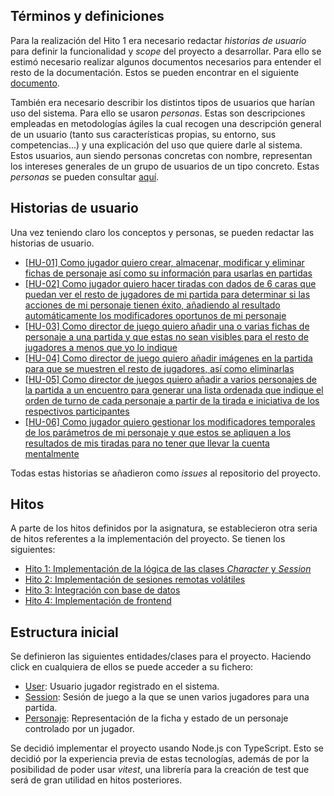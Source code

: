 ## Términos y definiciones

Para la realización del Hito 1 era necesario redactar *historias de usuario* para definir la funcionalidad y *scope* del proyecto a desarrollar. Para ello se estimó necesario realizar algunos documentos necesarios para entender el resto de la documentación. Estos se pueden encontrar en el siguiente [documento](https://github.com/pabloMillanCb/DenDen6/blob/main/doc/terminos.md).

También era necesario describir los distintos tipos de usuarios que harían uso del sistema. Para ello se usaron *personas*. Estas son descripciones empleadas en metodologías ágiles la cual recogen una descripción general de un usuario (tanto sus características propias, su entorno, sus competencias...) y una explicación del uso que quiere darle al sistema. Estos usuarios, aun siendo personas concretas con nombre, representan los intereses generales de un grupo de usuarios de un tipo concreto. Estas *personas* se pueden consultar [aquí](https://github.com/pabloMillanCb/DenDen6/blob/main/doc/personas.md).

## Historias de usuario

Una vez teniendo claro los conceptos y personas, se pueden redactar las historias de usuario.

- [[HU-01] Como jugador quiero crear, almacenar, modificar y eliminar fichas de personaje así como su información para usarlas en partidas](https://github.com/pabloMillanCb/DenDen6/issues/2)
- [[HU-02] Como jugador quiero hacer tiradas con dados de 6 caras que puedan ver el resto de jugadores de mi partida para determinar si las acciones de mi personaje tienen éxito, añadiendo al resultado automáticamente los modificadores oportunos de mi personaje](https://github.com/pabloMillanCb/DenDen6/issues/3)
- [[HU-03] Como director de juego quiero añadir una o varias fichas de personaje a una partida y que estas no sean visibles para el resto de jugadores a menos que yo lo indique](https://github.com/pabloMillanCb/DenDen6/issues/4)
- [[HU-04] Como director de juego quiero añadir imágenes en la partida para que se muestren el resto de jugadores, así como eliminarlas](https://github.com/pabloMillanCb/DenDen6/issues/5)
- [[HU-05] Como director de juegos quiero añadir a varios personajes de la partida a un encuentro para generar una lista ordenada que indique el orden de turno de cada personaje a partir de la tirada e iniciativa de los respectivos participantes](https://github.com/pabloMillanCb/DenDen6/issues/6)
- [[HU-06] Como jugador quiero gestionar los modificadores temporales de los parámetros de mi personaje y que estos se apliquen a los resultados de mis tiradas para no tener que llevar la cuenta mentalmente](https://github.com/pabloMillanCb/DenDen6/issues/7)

Todas estas historias se añadieron como *issues* al repositorio del proyecto.

## Hitos

A parte de los hitos definidos por la asignatura, se establecieron otra seria de hitos referentes a la implementación del proyecto. Se tienen los siguientes:
- [Hito 1: Implementación de la lógica de las clases *Character* y *Session*](https://github.com/pabloMillanCb/DenDen6/issues/8)
- [Hito 2: Implementación de sesiones remotas volátiles](https://github.com/pabloMillanCb/DenDen6/issues/9)
- [Hito 3: Integración con base de datos](https://github.com/pabloMillanCb/DenDen6/issues/10)
- [Hito 4: Implementación de frontend](https://github.com/pabloMillanCb/DenDen6/issues/11)

##  Estructura inicial

Se definieron las siguientes entidades/clases para el proyecto. Haciendo click en cualquiera de ellos se puede acceder a su fichero:

- [User](https://github.com/pabloMillanCb/DenDen6/blob/main/src/user.ts): Usuario jugador registrado en el sistema.
- [Session](https://github.com/pabloMillanCb/DenDen6/blob/main/src/session.ts): Sesión de juego a la que se unen varios jugadores para una partida.
- [Personaje](https://github.com/pabloMillanCb/DenDen6/blob/main/src/personaje.ts): Representación de la ficha y estado de un personaje controlado por un jugador.

Se decidió implementar el proyecto usando Node.js con TypeScript. Esto se decidió por la experiencia previa de estas tecnologías, además de por la posibilidad de poder usar *vitest*, una librería para la creación de test que será de gran utilidad en hitos posteriores.